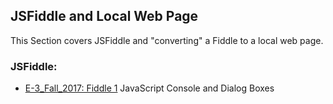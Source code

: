 ## JSFiddle and Local Web Page

This Section covers JSFiddle and "converting" a Fiddle to a local web page.

### JSFiddle:

 * [E-3_Fall_2017: Fiddle 1](https://jsfiddle.net/RMFrenette/3qksqf4g/) JavaScript Console and Dialog Boxes
 